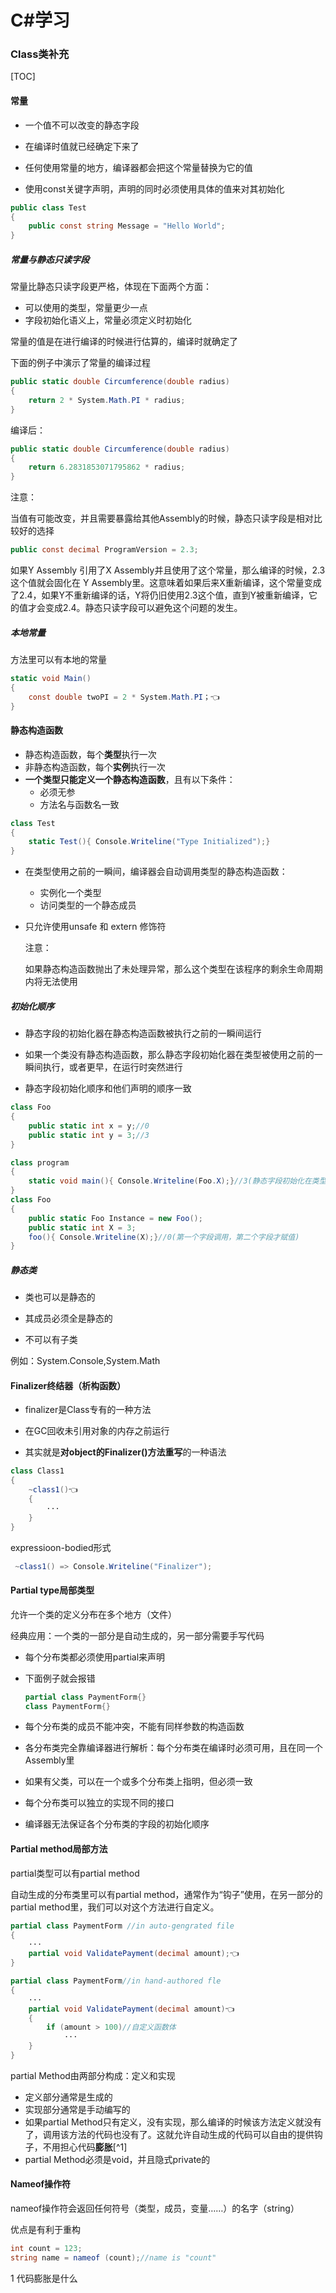 # C#学习

### Class类补充

[TOC]

#### 常量

- 一个值不可以改变的静态字段

- 在编译时值就已经确定下来了

- 任何使用常量的地方，编译器都会把这个常量替换为它的值

- 使用const关键字声明，声明的同时必须使用具体的值来对其初始化 

```csharp
public class Test
{
    public const string Message = "Hello World";
}
```

##### 常量与静态只读字段

常量比静态只读字段更严格，体现在下面两个方面：

- 可以使用的类型，常量更少一点
- 字段初始化语义上，常量必须定义时初始化

常量的值是在进行编译的时候进行估算的，编译时就确定了

下面的例子中演示了常量的编译过程

```csharp
public static double Circumference(double radius)
{
    return 2 * System.Math.PI * radius;
}
```

编译后：

```csharp
public static double Circumference(double radius)
{
    return 6.2831853071795862 * radius;
}
```

注意：

当值有可能改变，并且需要暴露给其他Assembly的时候，静态只读字段是相对比较好的选择

```csharp
public const decimal ProgramVersion = 2.3;
```

如果Y Assembly 引用了X  Assembly并且使用了这个常量，那么编译的时候，2.3这个值就会固化在 Y Assembly里。这意味着如果后来X重新编译，这个常量变成了2.4，如果Y不重新编译的话，Y将仍旧使用2.3这个值，直到Y被重新编译，它的值才会变成2.4。静态只读字段可以避免这个问题的发生。

##### 本地常量

方法里可以有本地的常量

```csharp
static void Main()
{
    const double twoPI = 2 * System.Math.PI；👈
}
```

#### 静态构造函数

- 静态构造函数，每个**类型**执行一次
- 非静态构造函数，每个**实例**执行一次
- **一个类型只能定义一个静态构造函数**，且有以下条件：
  - 必须无参
  - 方法名与函数名一致

```csharp
class Test
{
    static Test(){ Console.Writeline("Type Initialized");}
}
```

- 在类型使用之前的一瞬间，编译器会自动调用类型的静态构造函数：
  - 实例化一个类型
  - 访问类型的一个静态成员

- 只允许使用unsafe 和 extern 修饰符

  

  注意：

  如果静态构造函数抛出了未处理异常，那么这个类型在该程序的剩余生命周期内将无法使用

##### 初始化顺序

- 静态字段的初始化器在静态构造函数被执行之前的一瞬间运行

- 如果一个类没有静态构造函数，那么静态字段初始化器在类型被使用之前的一瞬间执行，或者更早，在运行时突然进行

- 静态字段初始化顺序和他们声明的顺序一致

```csharp
class Foo
{
    public static int x = y;//0
    public static int y = 3;//3
}
```

```csharp
class program
{
    static void main(){ Console.Writeline(Foo.X);}//3(静态字段初始化在类型使用前)
}
class Foo
{
    public static Foo Instance = new Foo();
    public static int X = 3;
    foo(){ Console.Writeline(X);}//0(第一个字段调用，第二个字段才赋值)
}
```



##### 静态类

- 类也可以是静态的

- 其成员必须全是静态的

- 不可以有子类

例如：System.Console,System.Math



#### Finalizer终结器（析构函数）

- finalizer是Class专有的一种方法

- 在GC回收未引用对象的内存之前运行

- 其实就是**对object的Finalizer()方法重写**的一种语法

```csharp
class Class1
{
    ~class1()👈
    {
        ···
    }
}
```

expressioon-bodied形式

```csharp
 ~class1() => Console.Writeline("Finalizer");
```



#### Partial type局部类型

允许一个类的定义分布在多个地方（文件）

经典应用：一个类的一部分是自动生成的，另一部分需要手写代码

- 每个分布类都必须使用partial来声明

- 下面例子就会报错

  ```csharp
  partial class PaymentForm{}
  class PaymentForm{}
  ```

- 每个分布类的成员不能冲突，不能有同样参数的构造函数

- 各分布类完全靠编译器进行解析：每个分布类在编译时必须可用，且在同一个Assembly里

- 如果有父类，可以在一个或多个分布类上指明，但必须一致

- 每个分布类可以独立的实现不同的接口

- 编译器无法保证各个分布类的字段的初始化顺序

  

#### Partial method局部方法

partial类型可以有partial method

自动生成的分布类里可以有partial method，通常作为“钩子”使用，在另一部分的partial method里，我们可以对这个方法进行自定义。

```csharp
partial class PaymentForm //in auto-gengrated file
{
    ···
    partial void ValidatePayment(decimal amount);👈
}

partial class PaymentForm//in hand-authored fle
{
    ···
    partial void ValidatePayment(decimal amount)👈
    {
        if (amount > 100)//自定义函数体
            ···    
    }
}
```

partial Method由两部分构成：定义和实现

- 定义部分通常是生成的
- 实现部分通常是手动编写的
- 如果partial Method只有定义，没有实现，那么编译的时候该方法定义就没有了，调用该方法的代码也没有了。这就允许自动生成的代码可以自由的提供钩子，不用担心代码**膨胀**[^1]
- partial Method必须是void，并且隐式private的

#### Nameof操作符

nameof操作符会返回任何符号（类型，成员，变量……）的名字（string）

优点是有利于重构

```csharp
int count = 123;
string name = nameof (count);//name is "count"
```



1 代码膨胀是什么 